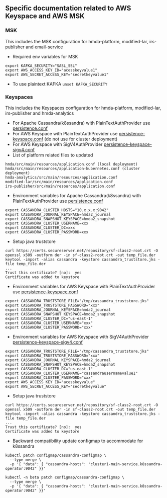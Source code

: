 ## Specific documentation related to AWS Keyspace and AWS MSK
### MSK
This includes the MSK configuration for hmda-platform, modified-lar, irs-publisher and email-service 

- Required env variables for MSK 
```
export KAFKA_SECURITY="SASL_SSL" 
export AWS_ACCESS_KEY_ID="acesskeyvalue1" 
export AWS_SECRET_ACCESS_KEY="secretkeyvalue1" 
```
- To use plaintext KAFKA
`unset KAFKA_SECURITY`

### Keyspaces
This includes the Keyspaces configuration for hmda-platform, modified-lar, irs-publisher and hmda-analytics
- For Apache Cassandra(k8ssandra) with PlainTextAuthProvider use [persistence.conf](common/src/main/resources/persistence.conf)
- For AWS Keyspace with PlainTextAuthProvider use [persistence-keyspace.conf](common/src/main/resources/persistence-keyspace.conf) (do not use for cluster deployment)
- For AWS Keyspace with SigV4AuthProvider [persistence-keyspace-sigv4.conf](common/src/main/resources/persistence-keyspace-sigv4.conf)
- List of platform related files to updated
```
hmda/src/main/resources/application.conf (local deployment)
hmda/src/main/resources/application-kubernetes.conf (cluster deployment)
hmda-analytics/src/main/resources/application.conf
modified-lar/src/main/resources/application.conf
irs-publisher/src/main/resources/application.conf
```

- Environment variables for Apache Cassandra(k8ssandra) with PlainTextAuthProvider use [persistence.conf](common/src/main/resources/persistence.conf)
```
export CASSANDRA_CLUSTER_HOSTS="10.x.x.x:9042"
export CASSANDRA_JOURNAL_KEYSPACE=hmda2_journal
export CASSANDRA_SNAPSHOT_KEYSPACE=hmda2_snapshot
export CASSANDRA_CLUSTER_USERNAME=xxx
export CASSANDRA_CLUSTER_DC=xxx
export CASSANDRA_CLUSTER_PASSWORD=xxx
```
- Setup java truststore
```
curl https://certs.secureserver.net/repository/sf-class2-root.crt -O
openssl x509 -outform der -in sf-class2-root.crt -out temp_file.der
keytool -import -alias cassandra -keystore cassandra_truststore.jks -file temp_file.der
...
Trust this certificate? [no]:  yes
Certificate was added to keystore
```
- Environment variables for AWS Keyspace with PlainTextAuthProvider use [persistence-keyspace.conf](common/src/main/resources/persistence-keyspace.conf)
```
export CASSANDRA_TRUSTSTORE_FILE="/tmp/cassandra_truststore.jks"
export CASSANDRA_TRUSTSTORE_PASSWORD="xxx"
export CASSANDRA_JOURNAL_KEYSPACE=hmda2_journal
export CASSANDRA_SNAPSHOT_KEYSPACE=hmda2_snapshot
export CASSANDRA_CLUSTER_DC="us-east-1"
export CASSANDRA_CLUSTER_USERNAME="xxx"
export CASSANDRA_CLUSTER_PASSWORD="xxx"
```

- Environment variables for AWS Keyspace with SigV4AuthProvider [persistence-keyspace-sigv4.conf](common/src/main/resources/persistence-keyspace-sigv4.conf)
```
export CASSANDRA_TRUSTSTORE_FILE="/tmp/cassandra_truststore.jks"
export CASSANDRA_TRUSTSTORE_PASSWORD="xxx"
export CASSANDRA_JOURNAL_KEYSPACE=hmda2_journal
export CASSANDRA_SNAPSHOT_KEYSPACE=hmda2_snapshot
export CASSANDRA_CLUSTER_DC="us-east-1"
export CASSANDRA_CLUSTER_USERNAME="cassandrausernamevalue1"
export CASSANDRA_CLUSTER_PASSWORD="xxx"
export AWS_ACCESS_KEY_ID="acesskeyvalue" 
export AWS_SECRET_ACCESS_KEY="secretkeyvalue" 
```
- Setup java truststore
```
curl https://certs.secureserver.net/repository/sf-class2-root.crt -O
openssl x509 -outform der -in sf-class2-root.crt -out temp_file.der
keytool -import -alias cassandra -keystore cassandra_truststore.jks -file temp_file.der
...
Trust this certificate? [no]:  yes
Certificate was added to keystore
```
- Backward compatibility update configmap to accommodate for k8ssandra
```
kubectl patch configmap/cassandra-configmap \
  --type merge \
  -p '{ "data": { "cassandra-hosts": "cluster1-main-service.k8ssandra-operator:9042" }}'

kubectl -n beta patch configmap/cassandra-configmap \
  --type merge \
  -p '{ "data": { "cassandra-hosts": "cluster1-main-service.k8ssandra-operator:9042" }}'
```
